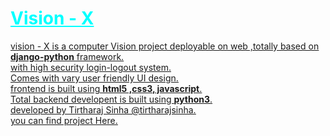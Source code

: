 <h1 style="color:cyan;,background-color:black;"><u> Vision - X <u></h1>
vision - X is a computer Vision project deployable on web ,totally based on <b>django-python</b> framework.<br>
with high security login-logout system.<br>
Comes with vary user friendly UI design.<br>
frontend is built using <b>html5 ,css3, javascript</b>.<br>
Total backend developent is built using <b>python3</b>.<br>
developed by Tirtharaj Sinha<a href="https://github.com/tirtharajsinha"> @tirtharajsinha</a>.<br>
you can find project <a href="https://github.com/users/tirtharajsinha/projects/2">Here</a>.<br>
